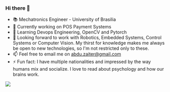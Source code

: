 ### Hi there 👋
- 📚 Mechatronics Engineer - University of Brasilia
- 🔭 Currently working on POS Payment Systems  
- 🌱 Learning Devops Engineering, OpenCV and Pytorch  
- 👯 Looking forward to work with Robotics, Embedded Systems, Control Systems or Computer Vision. My thirst for knowledge makes me always be open to new technologies, so I'm not restricted only to these.
- 📫 Feel free to email me on abdu.zaiter@gmail.com
- ⚡ Fun fact: I have multiple nationalities and impressed by the way humans mix and socialize. I love to read about psychology and how our brains work.  

![](https://komarev.com/ghpvc/?username=abdullah-zaiter&color=blueviolet)
